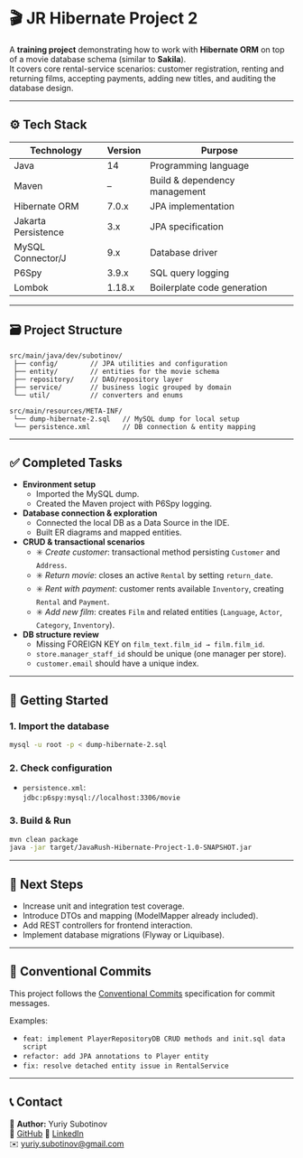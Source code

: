 # 🎬 JR Hibernate Project 2  

A **training project** demonstrating how to work with **Hibernate ORM** on top of a movie database schema (similar to **Sakila**).  
It covers core rental-service scenarios: customer registration, renting and returning films, accepting payments, adding new titles, and auditing the database design.

---

## ⚙️ Tech Stack
| Technology          | Version  | Purpose                        |
|---------------------|----------|--------------------------------|
| Java                | 14       | Programming language           |
| Maven               | –        | Build & dependency management  |
| Hibernate ORM       | 7.0.x    | JPA implementation             |
| Jakarta Persistence | 3.x      | JPA specification              |
| MySQL Connector/J   | 9.x      | Database driver                |
| P6Spy               | 3.9.x    | SQL query logging              |
| Lombok              | 1.18.x   | Boilerplate code generation    |
---

## 🗃️ Project Structure
```
src/main/java/dev/subotinov/
 ├── config/        // JPA utilities and configuration
 ├── entity/        // entities for the movie schema
 ├── repository/    // DAO/repository layer
 ├── service/       // business logic grouped by domain
 └── util/          // converters and enums

src/main/resources/META-INF/
 └── dump-hibernate-2.sql   // MySQL dump for local setup
 └── persistence.xml        // DB connection & entity mapping
```

---

## ✅ Completed Tasks
- **Environment setup**
  - Imported the MySQL dump.
  - Created the Maven project with P6Spy logging.
- **Database connection & exploration**
  - Connected the local DB as a Data Source in the IDE.
  - Built ER diagrams and mapped entities.
- **CRUD & transactional scenarios**
  - ✳️ *Create customer*: transactional method persisting `Customer` and `Address`.  
  - ✳️ *Return movie*: closes an active `Rental` by setting `return_date`.  
  - ✳️ *Rent with payment*: customer rents available `Inventory`, creating `Rental` and `Payment`.  
  - ✳️ *Add new film*: creates `Film` and related entities (`Language`, `Actor`, `Category`, `Inventory`).  
- **DB structure review**
  - Missing FOREIGN KEY on `film_text.film_id → film.film_id`.  
  - `store.manager_staff_id` should be unique (one manager per store).  
  - `customer.email` should have a unique index.  

---

## 🚀 Getting Started
### 1. Import the database
```bash
mysql -u root -p < dump-hibernate-2.sql
```

### 2. Check configuration
- `persistence.xml`:  
  `jdbc:p6spy:mysql://localhost:3306/movie`  

### 3. Build & Run
```bash
mvn clean package
java -jar target/JavaRush-Hibernate-Project-1.0-SNAPSHOT.jar
```

---

## 📌 Next Steps
- Increase unit and integration test coverage.  
- Introduce DTOs and mapping (ModelMapper already included).  
- Add REST controllers for frontend interaction.  
- Implement database migrations (Flyway or Liquibase).  

---

## 📛 Conventional Commits
This project follows the [Conventional Commits](https://www.conventionalcommits.org/) specification for commit messages.

Examples:
- `feat: implement PlayerRepositoryDB CRUD methods and init.sql data script`
- `refactor: add JPA annotations to Player entity`
- `fix: resolve detached entity issue in RentalService`

---

## 📞 Contact
👤 **Author:** Yuriy Subotinov  
🔗 [GitHub](https://github.com/CrapMind)
🔗 [LinkedIn](https://linkedin.com/in/yuriy-subotinov-566069319)  
✉️ yuriy.subotinov@gmail.com  
